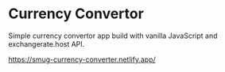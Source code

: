 # Currency Convertor

Simple currency convertor app build with vanilla JavaScript and exchangerate.host API.

https://smug-currency-converter.netlify.app/

